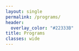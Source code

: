 ```yaml
---
layout: single
permalink: /programs/
header:
  overlay_color: "#22333B"
title: Programs
classes: wide
---
```


